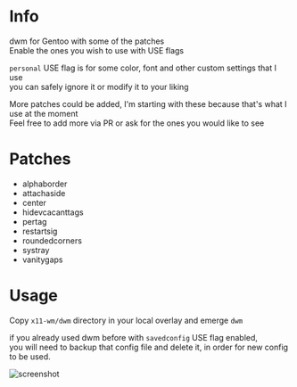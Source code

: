 # Info

dwm for Gentoo with some of the patches   
Enable the ones you wish to use with USE flags   

`personal` USE flag is for some color, font and other custom settings that I use   
you can safely ignore it or modify it to your liking   

More patches could be added, I'm starting with these because that's what I use at the moment   
Feel free to add more via PR or ask for the ones you would like to see   

# Patches

* alphaborder
* attachaside
* center
* hidevcacanttags
* pertag
* restartsig
* roundedcorners
* systray
* vanitygaps

# Usage

Copy `x11-wm/dwm` directory in your local overlay and emerge `dwm`   

if you already used dwm before with `savedconfig` USE flag enabled,   
you will need to backup that config file and delete it, in order for new config to be used.   




![screenshot](https://raw.githubusercontent.com/kajzersoze/dwm/master/Screenshot.png)
